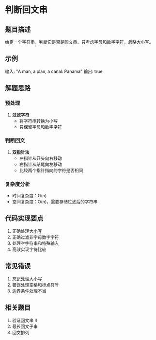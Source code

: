 # 判断回文串

## 题目描述
给定一个字符串，判断它是否是回文串。只考虑字母和数字字符，忽略大小写。

## 示例
输入: "A man, a plan, a canal: Panama"
输出: true

## 解题思路

### 预处理
1. **过滤字符**
   - 将字符串转换为小写
   - 只保留字母和数字字符

### 判断回文
1. **双指针法**
   - 左指针从开头向右移动
   - 右指针从结尾向左移动
   - 比较两个指针指向的字符是否相同

### 复杂度分析
- 时间复杂度：O(n)
- 空间复杂度：O(n)，需要存储过滤后的字符串

## 代码实现要点
1. 正确处理大小写
2. 正确过滤非字母数字字符
3. 处理空字符串和特殊输入
4. 高效实现字符比较

## 常见错误
1. 忘记处理大小写
2. 错误处理空格和标点符号
3. 边界条件处理不当

## 相关题目
1. 验证回文串 II
2. 最长回文子串
3. 回文排列 